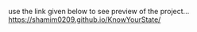 use the link given below to see preview of the project...
https://shamim0209.github.io/KnowYourState/
